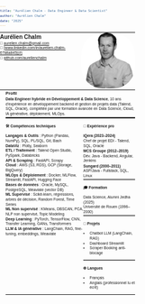 ```yaml
---
title: "Aurélien Chalm - Data Engineer & Data Scientist"
author: "Aurélien Chalm"
date: "2025"
---
```


<style>
html, body {
  margin: 0;
  padding: 0;
  width: 210mm;
  font-family: sans-serif;
  font-size: 5pt;
  line-height: 1.3;
  overflow-x: hidden;
}

  @page {
    size: A4;
    margin: 1cm;
  }

  table, th, td {
    border: none;
    padding: 0;
    margin: 0;
  }

  img {
    max-width: 100%;
    height: auto;
  }

  h1, h2, h3 {
    margin-top: 0.1em;
    margin-bottom: 0.1em;
  }

  p {
    margin: 0.1em 0;
  }

  hr {
    border: none;
    border-top: 1px solid #ccc;
    margin: 0.1em 0;
  }
</style>

<table style="width: 100%; border-collapse: collapse; border: none;">
  <tr>
    <td style="vertical-align: top; width: 60%; border: none;">

<h2>Aurélien Chalm</h2>

📧 aurelien.chalm@gmail.com  
💼 [www.linkedin.com/in/aurélien-chalm-67b8a845](#)  
🐙 [github.com/aurelienchalm](https://github.com/aurelienchalm)  

  </td>
  <td style="vertical-align: top; text-align: left; width: 40%; border: none;">
    <img src="IMG_9418.jpeg" alt="Photo de profil" width="150" style="border-radius: 40%;">
  </td>
  </tr>
</table>
<div style="margin-left: 10px;">
  <h3>Profil</h3>
  <p><strong>Data Engineer hybride en Développement & Data Science</strong>, 10 ans d'expérience en développement backend et gestion de projets data (Talend, SQL, Oracle), complétée par une formation avancée en Data Science, Cloud, IA générative, déploiement, MLOps.</p>
  <hr style="margin: 0;">
</div>

<div style="margin-left: 10px;">
<table style="border-collapse: collapse; width: 100%;">
  <tr>
    <td style="vertical-align: top; width: 60%;">

<h4>🛠 Compétences techniques</h4>

<p>
<strong>Langages & Outils</strong> : Python (Pandas, NumPy), SQL, PL/SQL, Git, Bash<br>
<strong>DataViz</strong> : Plotly, Seaborn<br>
<strong>ETL / Traitement</strong> : Talend Open Studio, PySpark, Databricks<br>
<strong>API & Scraping</strong> : FastAPI, Scrapy<br>
<strong>Cloud</strong> : AWS (S3, RDS), GCP (Storage, BigQuery)<br>
<strong>MLOps & Déploiement</strong> : Docker, MLFlow, Streamlit, FastAPI, Hugging Face<br>
<strong>Bases de données</strong> : Oracle, MySQL, PostgreSQL, Weaviate (vector DB)<br>
<strong>ML Supervisé</strong> : Scikit-learn, régressions, arbres de décision, Random Forest, Time Series<br>
<strong>ML Non supervisé</strong> : KMeans, DBSCAN, PCA, NLP non supervisé, Topic Modeling<br>
<strong>Deep Learning</strong> : PyTorch, TensorFlow, CNN, Transfer Learning, GANs, Transformers<br>
<strong>LLM & IA générative</strong> : LangChain, RAG, fine-tuning, embeddings, Weaviate
</p>

  </td>
  <td style="vertical-align: top; width: 40%;">

<h4>💼 Expérience pro</h4>
<p><strong>iQera (2023–2024)</strong><br>
Chef de projet EDI - Talend, SQL, Oracle</p>
<p><strong>MCS Groupe (2012–2019)</strong><br>
Dév. Java - Backend, Angular, Jenkins</p>
<p><strong>Sungard (2000–2011)</strong><br>
ASP/Java - Fullstack, SQL, Linux</p>
<hr>
<h4>🎓 Formation</h4>
<p>Data Science, Alumni Jedha (2025)<br>
Université de Rouen (1996–2000)</p>
<hr>
<h4>📁 Projets</h4>
<ul>
  <li>Chatbot LLM (LangChain, RAG)</li>
  <li>Dashboard Streamlit</li>
  <li>Scraper Booking anti-blocage</li>
</ul>
<hr>
<h4>🌐 Langues</h4>
<ul>
  <li>Français</li>
  <li>Anglais (professionnel lu et écrit)</li>
</ul>

  </td>
  </tr>
</table>
</div>